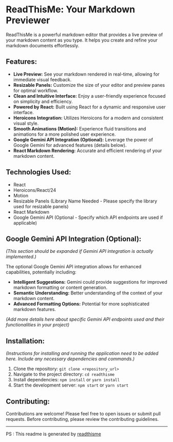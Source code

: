 # ReadThisMe: Your Markdown Previewer

ReadThisMe is a powerful markdown editor that provides a live preview of your markdown content as you type.  It helps you create and refine your markdown documents effortlessly. 

## Features:

- **Live Preview:**  See your markdown rendered in real-time, allowing for immediate visual feedback.
- **Resizable Panels:** Customize the size of your editor and preview panes for optimal workflow.
- **Clean and Intuitive Interface:**  Enjoy a user-friendly experience focused on simplicity and efficiency.
- **Powered by React:** Built using React for a dynamic and responsive user interface.
- **Heroicons Integration:**  Utilizes Heroicons for a modern and consistent visual style.
- **Smooth Animations (Motion):**  Experience fluid transitions and animations for a more polished user experience.
- **Google Gemini API Integration (Optional):** Leverage the power of Google Gemini for advanced features (details below).
- **React Markdown Rendering:**  Accurate and efficient rendering of your markdown content.


## Technologies Used:

- React
- Heroicons/React/24
- Motion
- Resizable Panels (Library Name Needed - Please specify the library used for resizable panels)
- React Markdown
- Google Gemini API (Optional - Specify which API endpoints are used if applicable)


## Google Gemini API Integration (Optional):

*(This section should be expanded if Gemini API integration is actually implemented.)*

The optional Google Gemini API integration allows for enhanced capabilities, potentially including:

- **Intelligent Suggestions:**  Gemini could provide suggestions for improved markdown formatting or content generation.
- **Semantic Understanding:**  Better understanding of the context of your markdown content.
- **Advanced Formatting Options:**  Potential for more sophisticated markdown features.

*(Add more details here about specific Gemini API endpoints used and their functionalities in your project)*


## Installation:

*(Instructions for installing and running the application need to be added here.  Include any necessary dependencies and commands.)*

1. Clone the repository: `git clone <repository_url>`
2. Navigate to the project directory: `cd readthisme`
3. Install dependencies: `npm install`  or `yarn install`
4. Start the development server: `npm start` or `yarn start`
 
## Contributing:

Contributions are welcome! Please feel free to open issues or submit pull requests.  Before contributing, please review the contributing guidelines. 

---
PS : This readme is generated by  [readthisme](https://readthisme.netlify.app/)



